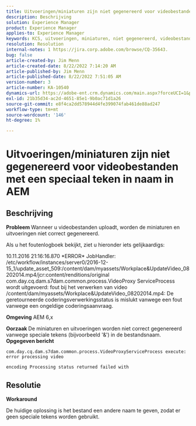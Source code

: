```yaml
---
title: Uitvoeringen/miniaturen zijn niet gegenereerd voor videobestanden met een speciaal teken in naam in AEM
description: Beschrijving
solution: Experience Manager
product: Experience Manager
applies-to: Experience Manager
keywords: KCS, uitvoeringen, miniaturen, niet gegenereerd, videobestanden, speciaal teken, naam, AEM, Adobe Experience Manager
resolution: Resolution
internal-notes: 1 https://jira.corp.adobe.com/browse/CQ-35643.
bug: false
article-created-by: Jim Menn
article-created-date: 8/22/2022 7:14:20 AM
article-published-by: Jim Menn
article-published-date: 8/22/2022 7:51:05 AM
version-number: 3
article-number: KA-10540
dynamics-url: https://adobe-ent.crm.dynamics.com/main.aspx?forceUCI=1&pagetype=entityrecord&etn=knowledgearticle&id=75806a09-ea21-ed11-b83e-0022480866ad
exl-id: 21b35d34-ac2d-4651-85e1-9b0ac71d1a26
source-git-commit: e8f4ca2dd578944d4fe399074fab461de88ad247
workflow-type: tm+mt
source-wordcount: '146'
ht-degree: 1%

---
```


# Uitvoeringen/miniaturen zijn niet gegenereerd voor videobestanden met een speciaal teken in naam in AEM

## Beschrijving


<b>Probleem </b>
Wanneer u videobestanden uploadt, worden de miniaturen en uitvoeringen niet correct gegenereerd.

Als u het foutenlogboek bekijkt, ziet u hieronder iets gelijkaardigs:

10.11.2016 21:16:16.870 \*ERROR\* JobHandler: /etc/workflow/instances/server0/2016-12-15_1/update_asset_509:/content/dam/myassets/Workplace&amp;UpdateVideo_08202014.mp4/jcr:content/renditions/original com.day.cq.dam.s7dam.common.process.VideoProxy ServiceProcess wordt uitgevoerd: fout bij het verwerken van video /content/dam/myassets/Workplace&amp;UpdateVideo_08202014.mp4: De geretourneerde coderingsverwerkingsstatus is mislukt vanwege een fout vanwege een ongeldige coderingsaanvraag.

<b>Omgeving</b>
AEM 6,x

<b>Oorzaak </b>
De miniaturen en uitvoeringen worden niet correct gegenereerd vanwege speciale tekens (bijvoorbeeld &#39;&amp;&#39;) in de bestandsnaam.
 
<b>Opgegeven bericht</b>


```
com.day.cq.dam.s7dam.common.process.VideoProxyServiceProcess execute: error processing video

encoding Processing status returned failed with
```



## Resolutie


<b>Workaround</b>

De huidige oplossing is het bestand een andere naam te geven, zodat er geen speciale tekens worden gebruikt.
